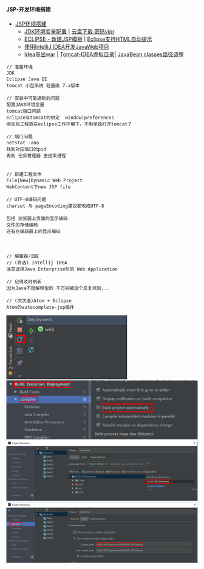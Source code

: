 #### **JSP-开发环境搭建**

* [JSP环境搭建](http://www.jianshu.com/p/5b022371de26)
  * [JDK环境变量配置](http://jingyan.baidu.com/article/6dad5075d1dc40a123e36ea3.html) \|  [云盘下载 密码vipr](http://pan.baidu.com/s/1o7pUJOm)
  * [ECLIPSE - 新建JSP模板](http://blog.csdn.net/peixuh/article/details/12623547) \| [Eclipse支持HTML自动提示](http://www.cnblogs.com/zhuawang/p/5596455.html)
  * [使用IntelliJ IDEA开发JavaWeb项目](http://youthlin.com/20151128.html)
  * [Idea导出war](http://blog.csdn.net/thehide/article/details/52042487) \| [Tomcat-IDEA虚拟目录](http://www.cnblogs.com/zhuiyi/p/5900092.html)\| [JavaBean classes路径调整](http://www.itnose.net/detail/6272750.html)

```
// 准备环境
JDK
Eclipse Java EE
tomcat 小型系统 轻量级 7.x版本

// 安装中可能遇到的问题
配置JAVA环境变量
tomcat端口问题
eclipse与tomcat的绑定  window|preferences
绑定后工程放在eclipse工作环境下，不用单独打开tomcat了

// 端口问题
netstat -ano
找到对应端口的pid
再到 任务管理器 去结束进程


// 新建工程文件
File|New|Dynamic Web Project
WebContent下new JSP file

// UTF-8编码问题
charset 与 pageEncoding建议都改成UTF-8

包括 浏览器上页面的显示编码
文件的存储编码
还有在编辑器上的显示编码



// 编辑器/IDE
// (首选) Intellij IDEA
注意选择Java Enterprise栏的 Web Application

// 记得及时刷新 
因为Java不是解释型的 千万别被这个反复坑到...

// (次次选)Atom + Eclipse
Atom的autocomplete-jsp插件
```

![](/assets/idea-refresh978.png)  ![](/assets/auto453.png)![](/assets/webroot-add899.png)![](/assets/classes-path785.png)

